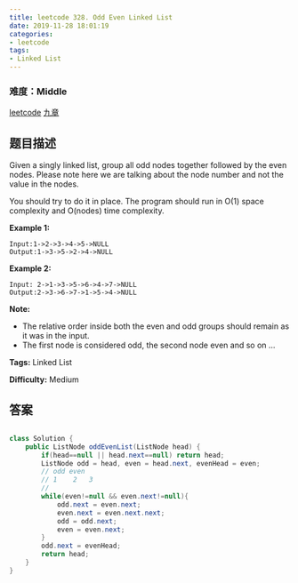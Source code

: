 ```yaml
---
title: leetcode 328. Odd Even Linked List
date: 2019-11-28 18:01:19
categories:
- leetcode
tags:
- Linked List
---
```

### 难度：Middle

<a href="https://leetcode.com/problems/odd-even-linked-list/">leetcode</a>
<a href="https://www.jiuzhang.com/solution/odd-even-linked-list/">九章</a>
## 题目描述
Given a singly linked list, group all odd nodes together followed by the even
nodes. Please note here we are talking about the node number and not the value
in the nodes.

You should try to do it in place. The program should run in O(1) space
complexity and O(nodes) time complexity.

**Example 1:**
        
    Input:1->2->3->4->5->NULL
    Output:1->3->5->2->4->NULL
    

**Example 2:**
        
    Input: 2->1->3->5->6->4->7->NULL
    Output:2->3->6->7->1->5->4->NULL
    

**Note:**

  * The relative order inside both the even and odd groups should remain as it was in the input.
  * The first node is considered odd, the second node even and so on ...


**Tags:** Linked List

**Difficulty:** Medium
## 答案
<!--more-->
```java

class Solution {
    public ListNode oddEvenList(ListNode head) {
        if(head==null || head.next==null) return head;
        ListNode odd = head, even = head.next, evenHead = even;
        // odd even
        // 1    2   3
        // 
        while(even!=null && even.next!=null){
            odd.next = even.next;
            even.next = even.next.next;
            odd = odd.next;
            even = even.next;
        }
        odd.next = evenHead;
        return head;
    }
}
```
